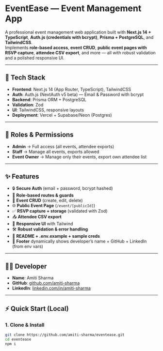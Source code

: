 # EventEase — Event Management App

A professional event management web application built with **Next.js 14 + TypeScript**, **Auth.js (credentials with bcrypt)**, **Prisma + PostgreSQL**, and **TailwindCSS**.  
Implements **role-based access**, **event CRUD**, **public event pages with RSVP capture**, **attendee CSV export**, and more — all with robust validation and a polished responsive UI.

---

## 🚀 Tech Stack
- **Frontend**: Next.js 14 (App Router, TypeScript), TailwindCSS
- **Auth**: Auth.js (NextAuth v5 beta) — Email & Password with bcrypt
- **Backend**: Prisma ORM + PostgreSQL
- **Validation**: Zod
- **UI**: TailwindCSS, responsive layouts
- **Deployment**: Vercel + Supabase/Neon (Postgres)

---

## 👤 Roles & Permissions
- **Admin** → Full access (all events, attendee exports)  
- **Staff** → Manage all events, exports allowed  
- **Event Owner** → Manage only their events, export own attendee list  

---

## ✨ Features
- 🔒 **Secure Auth** (email + password, bcrypt hashed)
- 👤 **Role-based routes & guards**
- 📅 **Event CRUD** (create, edit, delete)
- 🌐 **Public Event Page** (`/event/[publicId]`)
- ✅ **RSVP capture + storage** (validated with Zod)
- 📤 **Attendee CSV export**
- 📱 **Responsive UI** with Tailwind
- 🛠️ **Robust validation & error handling**
- 📄 **README + .env.example + sample creds**
- 👣 **Footer** dynamically shows developer’s name + GitHub + LinkedIn (from env vars)

---

## 🧑‍💻 Developer
- **Name**: Amiti Sharma  
- **GitHub**: [github.com/amiti-sharma](https://github.com/amitiii)  
- **LinkedIn**: [linkedin.com/in/amiti-sharma](https://www.linkedin.com/in/amiti-sharma-8b1157254/)

---

## ⚡ Quick Start (Local)

### 1. Clone & Install
```bash
git clone https://github.com/amiti-sharma/eventease.git
cd eventease
npm i

